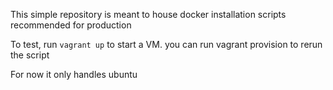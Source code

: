 This simple repository is meant to house docker installation scripts recommended for production


To test, run `vagrant up` to start a VM.  you can run vagrant provision to rerun the script 

For now it only handles ubuntu



